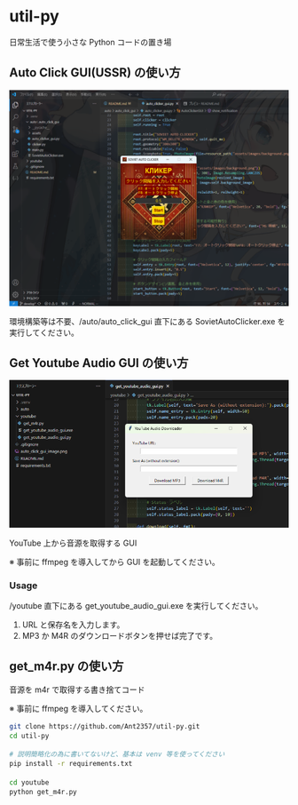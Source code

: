 # util-py
日常生活で使う小さな Python コードの置き場

## Auto Click GUI(USSR) の使い方
![Auto Click GUI を使用している画面の写真](./auto_click_gui_image.png "Auto Click GUI を使用している画面の写真")

環境構築等は不要、/auto/auto_click_gui 直下にある SovietAutoClicker.exe を実行してください。

## Get Youtube Audio GUI の使い方
![Get Youtube Audio GUI を使用している画面の写真](./get_youtube_audio_gui_image.png "Get Youtube Audio GUI を使用している画面の写真")

YouTube 上から音源を取得する GUI

※ 事前に ffmpeg を導入してから GUI を起動してください。

### Usage
/youtube 直下にある get_youtube_audio_gui.exe を実行してください。

1. URL と保存名を入力します。
1. MP3 か M4R のダウンロードボタンを押せば完了です。

## get_m4r.py の使い方
音源を m4r で取得する書き捨てコード

※ 事前に ffmpeg を導入してください。

```sh
git clone https://github.com/Ant2357/util-py.git
cd util-py

# 説明簡略化の為に書いてないけど、基本は venv 等を使ってください
pip install -r requirements.txt

cd youtube
python get_m4r.py
```
